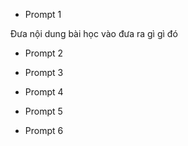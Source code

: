 - Prompt 1

Đưa nội dung bài học vào đưa ra gì gì đó

- Prompt 2

- Prompt 3

- Prompt 4

- Prompt 5

- Prompt 6
